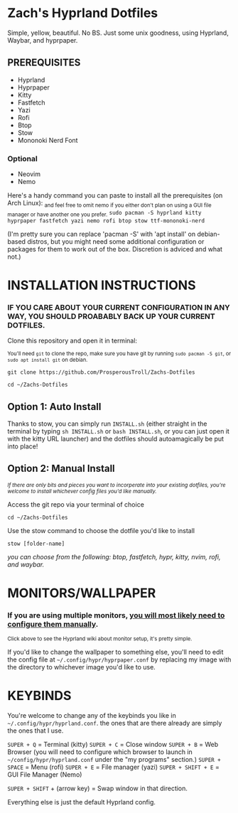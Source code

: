# Zach's Hyprland Dotfiles
Simple, yellow, beautiful. No BS. Just some unix goodness, using Hyprland, Waybar, and hyprpaper. 

## PREREQUISITES

- Hyprland
- Hyprpaper
- Kitty
- Fastfetch
- Yazi
- Rofi
- Btop
- Stow
- Mononoki Nerd Font

### Optional 

- Neovim
- Nemo

Here's a handy command you can paste to install all the prerequisites (on Arch Linux): 
<sub>and feel free to omit nemo if you either don't plan on using a GUI file manager or have another one you prefer.</sub>
`sudo pacman -S hyprland kitty hyprpaper fastfetch yazi nemo rofi btop stow ttf-mononoki-nerd`

(I'm pretty sure you can replace 'pacman -S' with 'apt install' on debian-based distros, but you might need some additional configuration or packages for them to work out of the box. Discretion is adviced and what not.)

# INSTALLATION INSTRUCTIONS 

### IF YOU CARE ABOUT YOUR CURRENT CONFIGURATION IN ANY WAY, YOU SHOULD PROABABLY BACK UP YOUR CURRENT DOTFILES.

Clone this repository and open it in terminal: 

<sub>You'll need `git` to clone the repo, make sure you have git by running `sudo pacman -S git`, or `sudo apt install git` on debian.</sub>

`git clone https://github.com/ProsperousTroll/Zachs-Dotfiles`

`cd ~/Zachs-Dotfiles`

## Option 1: Auto Install

Thanks to stow, you can simply run `INSTALL.sh` (either straight in the terminal by typing `sh INSTALL.sh` or `bash INSTALL.sh`, or you can just open it with the kitty URL launcher) and the dotfiles should autoamagically be put into place!

## Option 2: Manual Install 

*<sub>If there are only bits and pieces you want to incorperate into your existing dotfiles, you're welcome to install whichever config files you'd like manually.</sub>* 

Access the git repo via your terminal of choice

`cd ~/Zachs-Dotfiles`

Use the stow command to choose the dotfile you'd like to install

`stow [folder-name]`

*you can choose from the following: btop, fastfetch, hypr, kitty, nvim, rofi, and waybar.*

# MONITORS/WALLPAPER

### If you are using multiple monitors, [you will most likely need to configure them manually](https://wiki.hyprland.org/Configuring/Monitors/).
<sub>Click above to see the Hyprland wiki about monitor setup, it's pretty simple.</sub>

If you'd like to change the wallpaper to something else, you'll need to edit the config file at `~/.config/hypr/hyprpaper.conf` by replacing my image with the directory to whichever image you'd like to use.

# KEYBINDS

You're welcome to change any of the keybinds you like in `~/.config/hypr/hyprland.conf`. the ones that are there already are simply the ones that I use. 

`SUPER + Q` = Terminal (kitty)
`SUPER + C` = Close window
`SUPER + B` = Web Browser (you will need to configure which browser to launch in `~/config/hypr/hyprland.conf` under the "my programs" section.)
`SUPER + SPACE` = Menu (rofi)
`SUPER + E` = File manager (yazi)
`SUPER + SHIFT + E` = GUI File Manager (Nemo)

`SUPER + SHIFT` + (arrow key) = Swap window in that direction.

Everything else is just the default Hyprland config.


